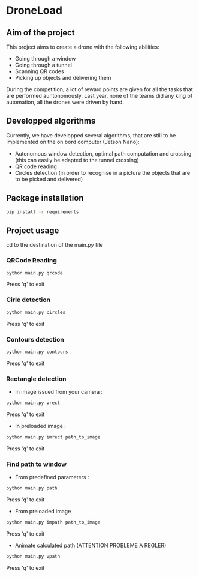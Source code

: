 # DroneLoad
## Aim of the project

This project aims to create a drone with the following abilities:

- Going through a window
- Going through a tunnel
- Scanning QR codes
- Picking up objects and delivering them

During the competition, a lot of reward points are given for all the tasks that are performed auntonomously. Last year, none of the teams did any king of automation, all the drones were driven by hand.

## Developped algorithms

Currently, we have developped several algorithms, that are still to be implemented on the on bord computer (Jetson Nano):

- Autonomous window detection, optimal path computation and crossing (this can easily be adapted to the tunnel crossing)
- QR code reading
- Circles detection (in order to recognise in a picture the objects that are to be picked and delivered)

## Package installation
```bash
pip install -r requirements
```

## Project usage

cd to the destination of the main.py file

### QRCode Reading
```bash
python main.py qrcode
```
Press 'q' to exit


### Cirle detection
```bash
python main.py circles
```
Press 'q' to exit


### Contours detection
```bash
python main.py contours
```
Press 'q' to exit


### Rectangle detection
- In image issued from your camera :
```bash
python main.py vrect
```
Press 'q' to exit

- In preloaded image :
```bash
python main.py imrect path_to_image
```
Press 'q' to exit


### Find path to window
- From predefined parameters :
```bash
python main.py path
```
Press 'q' to exit

- From preloaded image
```bash
python main.py impath path_to_image
```
Press 'q' to exit

- Animate calculated path (ATTENTION PROBLEME A REGLER)
```bash
python main.py vpath
```
Press 'q' to exit
